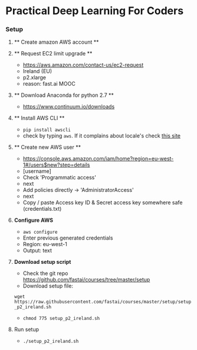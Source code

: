 # Practical Deep Learning For Coders

### Setup

1. ** Create amazon AWS account **

2. ** Request EC2 limit upgrade **
	* <https://aws.amazon.com/contact-us/ec2-request>
	* Ireland (EU)
	* p2.xlarge
	* reason: fast.ai MOOC

3. ** Download Anaconda for python 2.7 **
	* <https://www.continuum.io/downloads>

4. ** Install AWS CLI **
	* `pip install awscli`
	* check by typing `aws`. If it complains about locale's check [this site](https://coderwall.com/p/-k_93g/mac-os-x-valueerror-unknown-locale-utf-8-in-python)
	
		
5. ** Create new AWS user **
	* <https://console.aws.amazon.com/iam/home?region=eu-west-1#/users$new?step=details>
	* [username] 
	* Check 'Programmatic access'
	* next
	* Add policies directly -> 'AdministratorAccess'
	* next
	* Copy / paste Access key ID & Secret access key somewhere safe (credentials.txt)
	
6. **Configure AWS**
	* `aws configure`
	* Enter previous generated credentials
	* Region: eu-west-1
	* Output: text

7. **Download setup script**
	* Check the git repo <https://github.com/fastai/courses/tree/master/setup>
	* Download setup file: 
	
	`wget https://raw.githubusercontent.com/fastai/courses/master/setup/setup_p2_ireland.sh` 	
	* `chmod 775 setup_p2_ireland.sh`
	
8. Run setup
	* `./setup_p2_ireland.sh`
	 	


